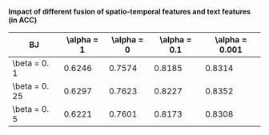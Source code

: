 **Impact of different fusion of spatio-temporal features and text features (in ACC)**

| BJ             | \alpha = 1   | \alpha = 0     | \alpha = 0.1      | \alpha = 0.001  |
| ------------------- | ------- | ------- | ------- | ------- |
| \beta = 0. 1   |  0.6246  |  0.7574  |   0.8185  |  0.8314   |
| \beta = 0. 25  | 0.6297  | 0.7623  | 0.8227   | 0.8352   |
| \beta = 0. 5  | 0.6221 | 0.7601 | 0.8173 |   0.8308  |
